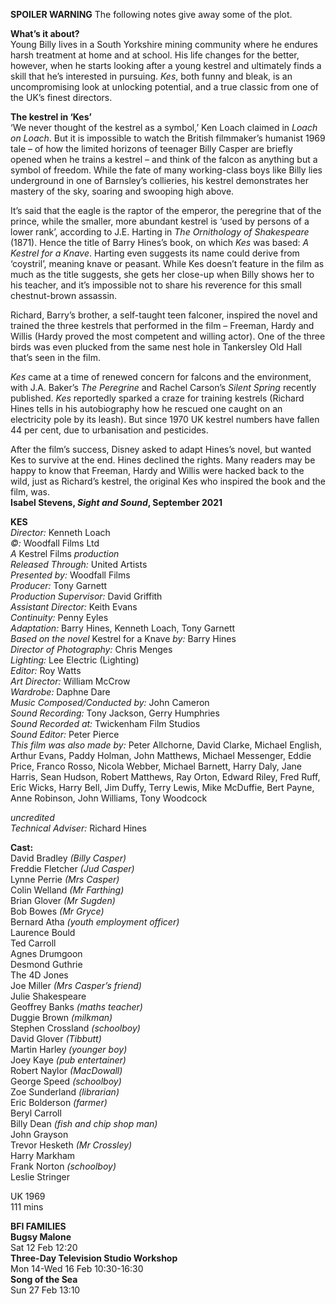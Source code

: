 **SPOILER WARNING** The following notes give away some of the plot.<br>

**What’s it about?**<br>
Young Billy lives in a South Yorkshire mining community where he endures harsh treatment at home and at school. His life changes for the better, however, when he starts looking after a young kestrel and ultimately finds a skill that he’s interested in pursuing. _Kes_, both funny and bleak, is an uncompromising look at unlocking potential, and a true classic from one of the UK’s finest directors.<br>

**The kestrel in ‘Kes’**<br>
‘We never thought of the kestrel as a symbol,’ Ken Loach claimed in _Loach on Loach_. But it is impossible to watch the British filmmaker’s humanist 1969 tale – of how the limited horizons of teenager Billy Casper are briefly opened when he trains a kestrel – and think of the falcon as anything but a symbol of freedom. While the fate of many working-class boys like Billy lies underground in one of Barnsley’s collieries, his kestrel demonstrates her mastery of the sky, soaring and swooping high above.

It’s said that the eagle is the raptor of the emperor, the peregrine that of the prince, while the smaller, more abundant kestrel is ‘used by persons of a lower rank’, according to J.E. Harting in _The Ornithology of Shakespeare_ (1871). Hence the title of Barry Hines’s book, on which _Kes_ was based: _A Kestrel for a Knave_. Harting even suggests its name could derive from ‘coystril’, meaning knave or peasant. While Kes doesn’t feature in the film as much as the title suggests, she gets her close-up when Billy shows her to his teacher, and it’s impossible not to share his reverence for this small chestnut-brown assassin.

Richard, Barry’s brother, a self-taught teen falconer, inspired the novel and trained the three kestrels that performed in the film – Freeman, Hardy and Willis (Hardy proved the most competent and willing actor). One of the three birds was even plucked from the same nest hole in Tankersley Old Hall that’s seen in the film.

_Kes_ came at a time of renewed concern for falcons and the environment, with J.A. Baker’s _The Peregrine_ and Rachel Carson’s _Silent Spring_ recently published. _Kes_ reportedly sparked a craze for training kestrels (Richard Hines tells in his autobiography how he rescued one caught on an electricity pole by its leash). But since 1970 UK kestrel numbers have fallen 44 per cent, due to urbanisation and pesticides.

After the film’s success, Disney asked to adapt Hines’s novel, but wanted Kes to survive at the end. Hines declined the rights. Many readers may be happy to know that Freeman, Hardy and Willis were hacked back to the wild, just as Richard’s kestrel, the original Kes who inspired the book and the film, was.<br>
**Isabel Stevens, _Sight and Sound_, September 2021**<br>


**KES**<br>
_Director:_ Kenneth Loach<br>
_©:_ Woodfall Films Ltd<br>
_A_ Kestrel Films _production_<br>
_Released Through:_ United Artists<br>
_Presented by:_ Woodfall Films<br>
_Producer:_ Tony Garnett<br>
_Production Supervisor:_ David Griffith<br>
_Assistant Director:_ Keith Evans<br>
_Continuity:_ Penny Eyles<br>
_Adaptation:_ Barry Hines, Kenneth Loach, Tony Garnett<br>
_Based on the novel_ Kestrel for a Knave _by:_ Barry Hines<br>
_Director of Photography:_ Chris Menges<br>
_Lighting:_ Lee Electric (Lighting)<br>
_Editor:_ Roy Watts<br>
_Art Director:_ William McCrow<br>
_Wardrobe:_ Daphne Dare<br>
_Music Composed/Conducted by:_ John Cameron<br>
_Sound Recording:_ Tony Jackson, Gerry Humphries<br>
_Sound Recorded at:_ Twickenham Film Studios<br>
_Sound Editor:_ Peter Pierce<br>
_This film was also made by:_ Peter Allchorne, David Clarke, Michael English, Arthur Evans, Paddy Holman, John Matthews, Michael Messenger, Eddie Price, Franco Rosso, Nicola Webber, Michael Barnett, Harry Daly, Jane Harris, Sean Hudson, Robert Matthews, Ray Orton, Edward Riley, Fred Ruff, Eric Wicks, Harry Bell, Jim Duffy, Terry Lewis, Mike McDuffie, Bert Payne, Anne Robinson, John Williams, Tony Woodcock<br>

_uncredited_<br>
_Technical Adviser:_ Richard Hines<br>

**Cast:**<br>
David Bradley _(Billy Casper)_<br>
Freddie Fletcher _(Jud Casper)_<br>
Lynne Perrie _(Mrs Casper)_<br>
Colin Welland _(Mr Farthing)_<br>
Brian Glover _(Mr Sugden)_<br>
Bob Bowes _(Mr Gryce)_<br>
Bernard Atha _(youth employment officer)_<br>
Laurence Bould<br>
Ted Carroll<br>
Agnes Drumgoon<br>
Desmond Guthrie<br>
The 4D Jones<br>
Joe Miller _(Mrs Casper’s friend)_<br>
Julie Shakespeare<br>
Geoffrey Banks _(maths teacher)_<br>
Duggie Brown _(milkman)_<br>
Stephen Crossland _(schoolboy)_<br>
David Glover _(Tibbutt)_<br>
Martin Harley _(younger boy)_<br>
Joey Kaye _(pub entertainer)_<br>
Robert Naylor _(MacDowall)_<br>
George Speed _(schoolboy)_<br>
Zoe Sunderland _(librarian)_<br>
Eric Bolderson _(farmer)_<br>
Beryl Carroll<br>
Billy Dean _(fish and chip shop man)_<br>
John Grayson<br>
Trevor Hesketh _(Mr Crossley)_<br>
Harry Markham<br>
Frank Norton _(schoolboy)_<br>
Leslie Stringer<br>

UK 1969<br>
111 mins<br>


**BFI FAMILIES**<br>
**Bugsy Malone**<br>
Sat 12 Feb 12:20<br>
**Three-Day Television Studio Workshop**<br>
Mon 14-Wed 16 Feb 10:30-16:30<br>
**Song of the Sea**<br>
Sun 27 Feb 13:10<br>
<!--stackedit_data:
eyJoaXN0b3J5IjpbMTY3MTg3ODg5N119
-->